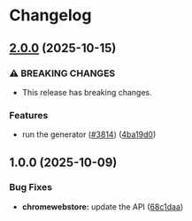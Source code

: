 # Changelog

## [2.0.0](https://github.com/googleapis/google-api-nodejs-client/compare/chromewebstore-v1.0.0...chromewebstore-v2.0.0) (2025-10-15)


### ⚠ BREAKING CHANGES

* This release has breaking changes.

### Features

* run the generator ([#3814](https://github.com/googleapis/google-api-nodejs-client/issues/3814)) ([4ba19d0](https://github.com/googleapis/google-api-nodejs-client/commit/4ba19d068b2b8deb28d773ebc6a3418f5e4a7162))

## 1.0.0 (2025-10-09)


### Bug Fixes

* **chromewebstore:** update the API ([68c1daa](https://github.com/googleapis/google-api-nodejs-client/commit/68c1daa8759741e0c632cefc867cfab1ca529066))
